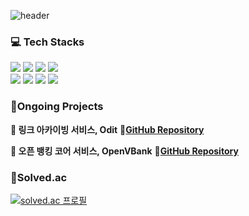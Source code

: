 <!--Header-->
![header](https://capsule-render.vercel.app/api?type=rect&color=gradient&height=200&section=header&text=👋%20Hi,%20I’m%20Jeonkyujin&fontSize=30)

### 💻 Tech Stacks
<p align="left">
  <img src="https://img.shields.io/badge/java-007396?style=flat-square&logo=openjdk&logoColor=white"/>
  <img src="https://img.shields.io/badge/Spring-6DB33F?style=flat-square&logo=spring&logoColor=white"/>
  <img src="https://img.shields.io/badge/Springboot-6DB33F?style=flat-square&logo=springboot&logoColor=white"/>
  <img src="https://img.shields.io/badge/SpringSecurity-6DB33F?style=flat-square&logo=SpringSecurity&logoColor=white"/>
  <br/>
  <img src="https://img.shields.io/badge/MYSQL-4479A1?style=flat-square&logo=mysql&logoColor=white"/>
  <img src="https://img.shields.io/badge/Redis-DC382D?style=flat-square&logo=redis&logoColor=white"/>
  <img src="https://img.shields.io/badge/docker-2496ED?style=flat-square&logo=docker&logoColor=white"/>
  <img src="https://img.shields.io/badge/Amazon%20EC2-FF9900?style=flat-square&logo=amazonec2&logoColor=white"/>
</p>


### 🚀Ongoing Projects
<p align="left">
  <strong>🔗 링크 아카이빙 서비스, Odit</strong> 📌<a href="https://github.com/IT-Cotato/10th-ODIT-BE"><strong>GitHub Repository</strong></a>
</p>

<p align="left">
  <strong>🏦 오픈 뱅킹 코어 서비스, OpenVBank</strong> 📌<a href="https://github.com/Open-Virtual-bank/Open-Virtual-Bank-Core"><strong>GitHub Repository</strong></a>
</p>

### 🏅Solved.ac
<p align="left">
  <a href="https://solved.ac/954qew/">
    <img src="http://mazassumnida.wtf/api/v2/generate_badge?boj=954qew" alt="solved.ac 프로필" />
  </a>
</p>
